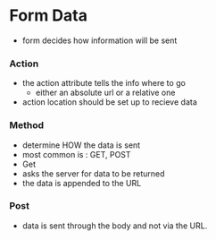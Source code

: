 # Form Data
- form decides how information will be sent
### Action
- the action attribute tells the info where to go
  - either an absolute url or a relative one
- action location should be set up to recieve data
### Method
- determine HOW the data is sent
- most common is : GET, POST
- Get
 - asks the server for data to be returned
 - the data is appended to the URL
### Post
- data is sent through the body and not via the URL.
